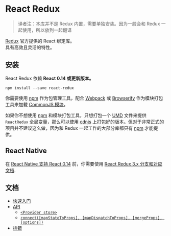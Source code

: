 React Redux
=========================

> 译者注：本库并不是 Redux 内置，需要单独安装。因为一般会和 Redux 一起使用，所以放到一起翻译

[Redux](https://github.com/rackt/redux) 官方提供的 React 绑定库。  
具有高效且灵活的特性。

## 安装

React Redux 依赖 **React 0.14 或更新版本。**

```
npm install --save react-redux
```

你需要使用 [npm](http://npmjs.com/) 作为包管理工具，配合 [Webpack](http://webpack.github.io) 或 [Browserify](http://browserify.org/) 作为模块打包工具来加载 [CommonJS 模块](http://webpack.github.io/docs/commonjs.html)。

如果你不想使用 [npm](http://npmjs.com/) 和模块打包工具，只想打包一个 [UMD](https://github.com/umdjs/umd) 文件来提供 `ReactRedux` 全局变量，那么可以使用 [cdnjs](https://cdnjs.com/libraries/react-redux) 上打包好的版本。但对于非常正式的项目并不建议这么做，因为和 Redux 一起工作的大部分库都只有 [npm](http://npmjs.com/) 才能提供。

## React Native

在 [React Native 支持 React 0.14](https://github.com/facebook/react-native/issues/2985) 前，你需要使用 [React Redux 3.x 分支和对应文档](https://github.com/rackt/react-redux/tree/v3.1.0).

## 文档

- [快速入门](quick-start.md#quick-start)
- [API](api.md#api)
  - [`<Provider store>`](api.md#provider-store)
  - [`connect([mapStateToProps], [mapDispatchToProps], [mergeProps], [options])`](api.md#connectmapstatetoprops-mapdispatchtoprops-mergeprops-options)
- [排错](troubleshooting.md#troubleshooting)

